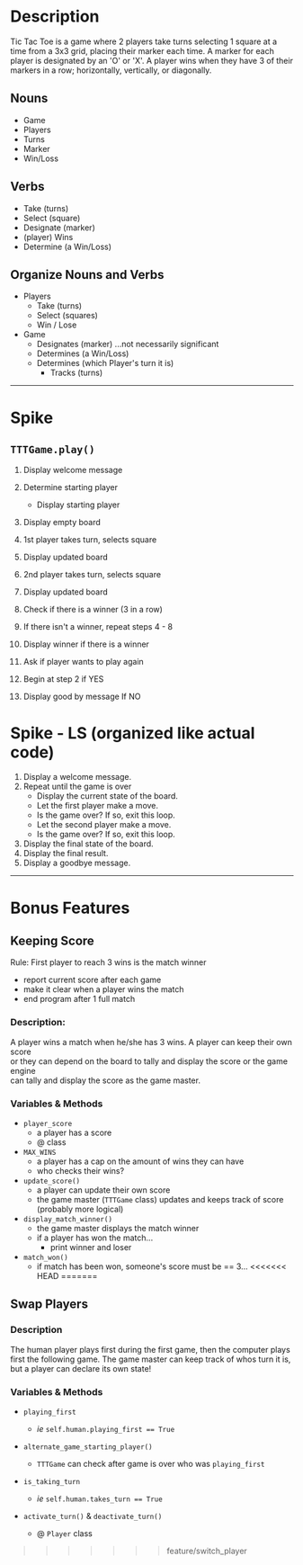 # Description
Tic Tac Toe is a game where 2 players take turns selecting 1 square at a time from a 3x3 grid, placing their marker each time.
A marker for each player is designated by an 'O' or 'X'.  A player wins when they have 3 of their markers in a row; 
horizontally, vertically, or diagonally.

## Nouns
- Game
- Players
- Turns
- Marker
- Win/Loss

## Verbs
- Take (turns)
- Select (square)
- Designate (marker)
- (player) Wins
- Determine (a Win/Loss)

## Organize Nouns and Verbs
- Players
    - Take (turns)
    - Select (squares)
    - Win / Lose
- Game
    - Designates (marker) ...not necessarily significant
    - Determines (a Win/Loss)
    - Determines (which Player's turn it is)
        - Tracks (turns)

***

# Spike
## `TTTGame.play()`
1. Display welcome message
2. Determine starting player
    - Display starting player
3. Display empty board

4. 1st player takes turn, selects square
5. Display updated board
6. 2nd player takes turn, selects square
7. Display updated board
8. Check if there is a winner (3 in a row)

9. If there isn't a winner, repeat steps 4 - 8
10. Display winner if there is a winner
11. Ask if player wants to play again
12. Begin at step 2 if YES
13. Display good by message If NO

# Spike - LS (organized like actual code)
1. Display a welcome message.
2. Repeat until the game is over
    - Display the current state of the board.
    - Let the first player make a move.
    - Is the game over? If so, exit this loop.
    - Let the second player make a move.
    - Is the game over? If so, exit this loop.
3. Display the final state of the board.
4. Display the final result.
5. Display a goodbye message.

***

# Bonus Features
## Keeping Score
Rule: First player to reach 3 wins is the match winner
- report current score after each game
- make it clear when a player wins the match
- end program after 1 full match

### Description:
A player wins a match when he/she has 3 wins. A player can keep their own score  
or they can depend on the board to tally and display the score or the game engine  
can tally and display the score as the game master.

### Variables & Methods
- `player_score`
    - a player has a score
    - @ class
- `MAX_WINS`
    - a player has a cap on the amount of wins they can have
    - who checks their wins?
- `update_score()`
    - a player can update their own score
    - the game master (`TTTGame` class) updates and keeps track of score (probably more logical)
- `display_match_winner()`
    - the game master displays the match winner
    - if a player has won the match...
        - print winner and loser
- `match_won()`
    - if match has been won, someone's score must be == 3...
<<<<<<< HEAD
=======

## Swap Players
### Description
The human player plays first during the first game, then the computer plays first the following game.
The game master can keep track of whos turn it is, but a player can declare its own state!

### Variables & Methods
- `playing_first`
    - *ie* `self.human.playing_first == True`
- `alternate_game_starting_player()`
    - `TTTGame` can check after game is over who was `playing_first`


- `is_taking_turn`
    - *ie* `self.human.takes_turn == True`
- `activate_turn()` & `deactivate_turn()`
    - @ `Player` class
>>>>>>> feature/switch_player
